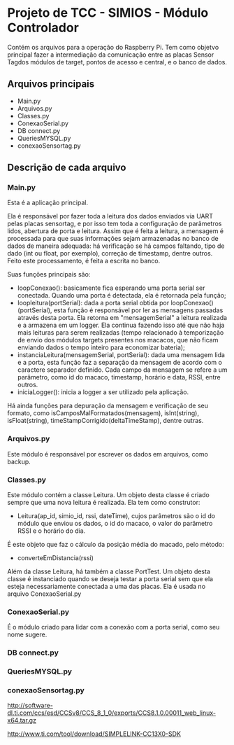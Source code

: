 # Projeto de TCC - SIMIOS - Módulo Controlador

Contém os arquivos para a operação do Raspberry Pi. Tem como objetvo principal fazer a intermediação da comunicação entre as placas Sensor Tagdos módulos de target, pontos de acesso e central, e o banco de dados.

## Arquivos principais

* Main.py
* Arquivos.py
* Classes.py
* ConexaoSerial.py
* DB connect.py
* QueriesMYSQL.py
* conexaoSensortag.py

## Descrição de cada arquivo

### Main.py

Esta é a aplicação principal. 

Ela é responsável por fazer toda a leitura dos dados enviados via UART pelas placas sensortag, e por isso tem toda a configuração de parâmetros lidos, abertura de porta e leitura. Assim que é feita a leitura, a mensagem é processada para que suas informações sejam armazenadas no banco de dados de maneira adequada: há verificação se há campos faltando, tipo de dado (int ou float, por exemplo), correção de timestamp, dentre outros. Feito este processamento, é feita a escrita no banco. 

Suas funções principais são:

* loopConexao(): basicamente fica esperando uma porta serial ser conectada. Quando uma porta é detectada, ela é retornada pela função;
* loopleitura(portSerial): dada a porta serial obtida por loopConexao() (portSerial), esta função é responsável por ler as mensagens passadas através desta porta. Ela retorna em "mensagemSerial" a leitura realizada e a armazena em um logger. Ela continua fazendo isso até que não haja mais leituras para serem realizadas (tempo relacionado à temporização de envio dos módulos targets presentes nos macacos, que não ficam enviando dados o tempo inteiro para economizar bateria);
* instanciaLeitura(mensagemSerial, portSerial): dada uma mensagem lida e a porta, esta função faz a separação da mensagem de acordo com o caractere separador definido. Cada campo da mensagem se refere a um parâmetro, como id do macaco, timestamp, horário e data, RSSI, entre outros. 
* iniciaLogger(): inicia a logger a ser utilizado pela aplicação.

Há ainda funções para depuração da mensagem e verificação de seu formato, como isCamposMalFormatados(mensagem), isInt(string), isFloat(string), timeStampCorrigido(deltaTimeStamp), dentre outras.


### Arquivos.py

Este módulo é responsável por escrever os dados em arquivos, como backup.

### Classes.py

Este módulo contém a classe Leitura. Um objeto desta classe é criado sempre que uma nova leitura é realizada. Ela tem como construtor:

* Leitura(ap_id, simio_id, rssi, dateTime), cujos parâmetros são o id do módulo que enviou os dados, o id do macaco, o valor do parâmetro RSSI e o horário do dia.

É este objeto que faz o cálculo da posição média do macado, pelo método:

* converteEmDistancia(rssi)

Além da classe Leitura, há também a classe PortTest. Um objeto desta classe é instanciado quando se deseja testar a porta serial sem que ela esteja necessariamente conectada a uma das placas. Ela é usada no arquivo ConexaoSerial.py

### ConexaoSerial.py

É o módulo criado para lidar com a conexão com a porta serial, como seu nome sugere. 

### DB connect.py

### QueriesMYSQL.py

### conexaoSensortag.py

http://software-dl.ti.com/ccs/esd/CCSv8/CCS_8_1_0/exports/CCS8.1.0.00011_web_linux-x64.tar.gz

http://www.ti.com/tool/download/SIMPLELINK-CC13X0-SDK

